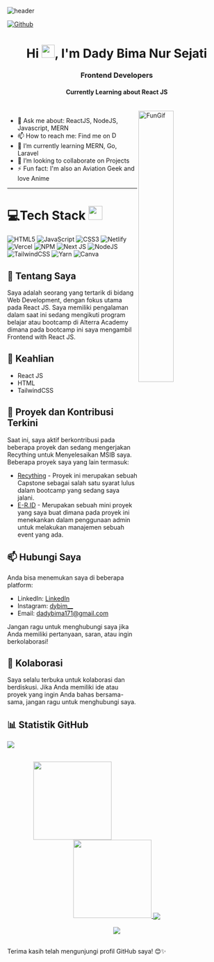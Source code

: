 ![header](https://user-images.githubusercontent.com/59575502/127335491-fdba1874-e943-4d3c-ab8c-678ffe22f8b8.png)

[![Github](https://img.shields.io/github/followers/WorkerHarder171?label=Follow&style=social)](https://github.com/WorkerHarder171)
<h1 align="center">Hi <img src = "https://raw.githubusercontent.com/MartinHeinz/MartinHeinz/master/wave.gif" width = 30>, I'm Dady Bima Nur Sejati</h1>
<h3 align="center">Frontend Developers</h3>
<h4 align="center">Currently Learning about React JS</h4>
</br>
<img width="40%" align="right" alt="FunGif" src="https://cdn.discordapp.com/attachments/995337235211763722/1073844608217382953/ezgif.com-crop.gif" />

- 💬 Ask me about: ReactJS, NodeJS, Javascript, MERN
- 📫 How to reach me: Find me on [<img alt="Dady Bima | LinkedIn" height="15px" src="https://cdn-icons-png.flaticon.com/512/174/174857.png"/>](https://www.linkedin.com/in/dady-bima/)
- 🌱 I’m currently learning MERN, Go, Laravel
- 👯 I’m looking to collaborate on Projects
- ⚡️ Fun fact: I'm also an Aviation Geek and love Anime

---

# 💻Tech Stack <img src = "https://media2.giphy.com/media/QssGEmpkyEOhBCb7e1/giphy.gif?cid=ecf05e47a0n3gi1bfqntqmob8g9aid1oyj2wr3ds3mg700bl&rid=giphy.gif" width = 32px>
![HTML5](https://img.shields.io/badge/html5-%23E34F26.svg?style=for-the-badge&logo=html5&logoColor=white) ![JavaScript](https://img.shields.io/badge/javascript-%23323330.svg?style=for-the-badge&logo=javascript&logoColor=%23F7DF1E) ![CSS3](https://img.shields.io/badge/css3-%231572B6.svg?style=for-the-badge&logo=css3&logoColor=white)  ![Netlify](https://img.shields.io/badge/netlify-%23000000.svg?style=for-the-badge&logo=netlify&logoColor=#00C7B7)  ![Vercel](https://img.shields.io/badge/vercel-%23000000.svg?style=for-the-badge&logo=vercel&logoColor=white) ![NPM](https://img.shields.io/badge/NPM-%23000000.svg?style=for-the-badge&logo=npm&logoColor=white) ![Next JS](https://img.shields.io/badge/Next-black?style=for-the-badge&logo=next.js&logoColor=white) ![NodeJS](https://img.shields.io/badge/node.js-6DA55F?style=for-the-badge&logo=node.js&logoColor=white)  ![TailwindCSS](https://img.shields.io/badge/tailwindcss-%2338B2AC.svg?style=for-the-badge&logo=tailwind-css&logoColor=white) ![Yarn](https://img.shields.io/badge/yarn-%232C8EBB.svg?style=for-the-badge&logo=yarn&logoColor=white)  ![Canva](https://img.shields.io/badge/Canva-%2300C4CC.svg?style=for-the-badge&logo=Canva&logoColor=white)


## 🚀 Tentang Saya

Saya adalah seorang yang tertarik di bidang Web Development, dengan fokus utama pada React JS. Saya memiliki pengalaman dalam saat ini sedang mengikuti program belajar atau bootcamp di Alterra Academy dimana pada bootcamp ini saya mengambil Frontend with React JS.

## 🔧 Keahlian

- React JS
- HTML
- TailwindCSS

## 🌱 Proyek dan Kontribusi Terkini

Saat ini, saya aktif berkontribusi pada beberapa proyek  dan sedang mengerjakan Recything untuk Menyelesaikan MSIB saya. Beberapa proyek saya yang lain termasuk:

- [Recything](******) - Proyek ini merupakan sebuah Capstone sebagai salah satu syarat lulus dalam bootcamp yang sedang saya jalani.
- [E-R.ID](******) - Merupakan sebuah mini proyek yang saya buat dimana pada proyek ini menekankan dalam penggunaan admin untuk melakukan manajemen sebuah event yang ada.


## 📫 Hubungi Saya

Anda bisa menemukan saya di beberapa platform:

- LinkedIn: [LinkedIn](https://www.linkedin.com/in/dady-bima/)
- Instagram: [dybim__](https://www.instagram.com/dybim__/)
- Email: [dadybima171@gmail.com](mailto:dadybima171@gmail.com)

Jangan ragu untuk menghubungi saya jika Anda memiliki pertanyaan, saran, atau ingin berkolaborasi!

## 🤝 Kolaborasi

Saya selalu terbuka untuk kolaborasi dan berdiskusi. Jika Anda memiliki ide atau proyek yang ingin Anda bahas bersama-sama, jangan ragu untuk menghubungi saya.

## 📊 Statistik GitHub

<a href="https://github.com/WorkerHarder171">
<img align="center" src="https://github-profile-trophy.vercel.app/?username=WorkerHarder171&theme=discord&margin-w=4&margin-h=2&row=1&no-bg=true" />
</a>
<br><br>

<p align="center">
<a href="https://github.com/WorkerHarder171">
    <img height="180em" src="https://github-readme-stats.vercel.app/api?username=WorkerHarder171&theme=gotham&show_icons=true&count_private=true&hide_title=true&hide_border=true"/>
    <img height="180em" src="https://github-readme-stats.vercel.app/api/top-langs/?username=WorkerHarder171&layout=compact&theme=gotham&hide=html&hide_border=true"/>
</a>
    
<a href="https://github.com/WorkerHarder171" align="center">
<img align="center" src="https://streak-stats.demolab.com/?user=WorkerHarder171&theme=transparent" />
</a>
<br><br>

<img align="center" src="https://github.com/WorkerHarder171/WorkerHarder171/blob/main/Zee.jpg?user=WorkerHarder171&theme=transparent" />
<br><br>
</p>


Terima kasih telah mengunjungi profil GitHub saya! 😊✨
